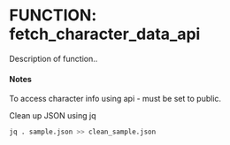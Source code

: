 # FUNCTION: fetch_character_data_api #

Description of function.. 

#### Notes ####

To access character info using api - must be set to public. 

Clean up JSON using jq
```sh
jq . sample.json >> clean_sample.json
```